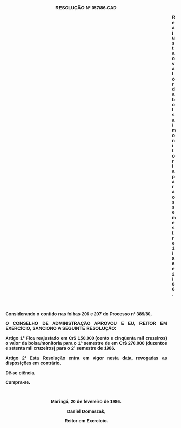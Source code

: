 <BODY>

<B><FONT FACE="Arial"><P ALIGN="CENTER">RESOLU&Ccedil;&Atilde;O Nº 057/86-CAD</P>
<P ALIGN="CENTER"></P><DIR>
<DIR>
<DIR>
<DIR>
<DIR>
<DIR>
<DIR>
<DIR>
<DIR>
<DIR>
<DIR>
<DIR>
<DIR>

<P ALIGN="JUSTIFY">Reajusta o valor da bolsa/monitoria para os semestre 1/86 e 2/86.</P>
</B><P ALIGN="JUSTIFY"></P>
<P ALIGN="JUSTIFY">&nbsp;</P></DIR>
</DIR>
</DIR>
</DIR>
</DIR>
</DIR>
</DIR>
</DIR>
</DIR>
</DIR>
</DIR>
</DIR>
</DIR>

<P ALIGN="JUSTIFY">Considerando o contido nas folhas 206 e 207 do Processo nº 389/80,</P>
<B><P ALIGN="JUSTIFY"></P>
<P ALIGN="JUSTIFY">O CONSELHO DE ADMINISTRA&Ccedil;&Atilde;O APROVOU E EU, REITOR EM EXERC&Iacute;CIO, SANCIONO A SEGUINTE RESOLU&Ccedil;&Atilde;O:</P>
</B><P ALIGN="JUSTIFY"></P>
<B><P ALIGN="JUSTIFY">Artigo 1°</B>  Fica reajustado em Cr$ 150.000 (cento e cinq&uuml;enta mil cruzeiros) o valor da bolsa/monitoria para o 1º semestre de em Cr$ 270.000 (duzentos e setenta mil cruzeiros) para o 2º semestre de 1986.</P>
<B><P ALIGN="JUSTIFY">Artigo 2°</B>  Esta Resolu&ccedil;&atilde;o entra em vigor nesta data, revogadas as  disposi&ccedil;&otilde;es em contr&aacute;rio.</P>
<P ALIGN="JUSTIFY">D&ecirc;-se ci&ecirc;ncia.</P>
<P ALIGN="JUSTIFY">Cumpra-se.</P>
<P ALIGN="JUSTIFY"></P>
<P ALIGN="JUSTIFY">&nbsp;</P>
<P ALIGN="CENTER">Maring&aacute;, 20 de fevereiro de 1986.</P>
<P ALIGN="CENTER"></P>
<B><P ALIGN="CENTER">Daniel Domaszak,</P>
<P ALIGN="CENTER">Reitor em Exerc&iacute;cio.</P></B></FONT></BODY>
